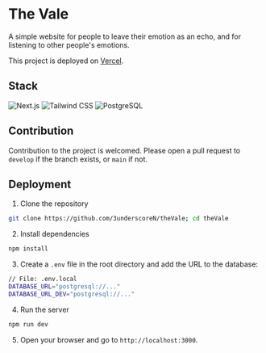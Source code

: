 # The Vale

A simple website for people to leave their emotion as an echo, and for listening to other people's emotions.

This project is deployed on [Vercel](https://thevale.top).

## Stack

![Next.js](https://img.shields.io/badge/next%20js-000000?style=for-the-badge&logo=nextdotjs&logoColor=white)
![Tailwind CSS](https://img.shields.io/badge/tailwind%20css-06B6D4?style=for-the-badge&logo=tailwind-css&logoColor=white)
![PostgreSQL](https://img.shields.io/badge/postgresql-4169E1?style=for-the-badge&logo=postgresql&logoColor=white)

## Contribution
Contribution to the project is welcomed. Please open a pull request to `develop` if the branch exists, or `main` if not. 

## Deployment
1. Clone the repository
```bash
git clone https://github.com/3underscoreN/theVale; cd theVale
```
2. Install dependencies
```bash
npm install
```
3. Create a `.env` file in the root directory and add the URL to the database:
```bash
// File: .env.local
DATABASE_URL="postgresql://..."
DATABASE_URL_DEV="postgresql://..."
```
4. Run the server
```bash
npm run dev
```
5. Open your browser and go to `http://localhost:3000`.
